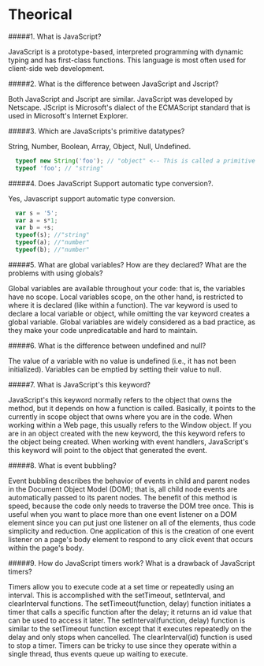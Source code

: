 Theorical
=========

#####1. What is JavaScript?

  JavaScript is a prototype-based, interpreted programming with dynamic typing and has first-class functions. 
  This language is most often used for client-side web development.

#####2. What is the difference between JavaScript and Jscript? 

  Both JavaScript and Jscript are similar. JavaScript was developed by Netscape. 
  JScript is Microsoft's dialect of the ECMAScript standard that is used in Microsoft's Internet Explorer.
  
#####3. Which are JavaScripts's primitive datatypes?

  String, Number, Boolean, Array, Object, Null, Undefined.

```javascript
  typeof new String('foo'); // "object" <-- This is called a primitive wrapper
  typeof 'foo'; // "string"
```

#####4. Does JavaScript Support automatic type conversion?.

  Yes, Javascript support automatic type conversion.
  
```javascript
  var s = '5';
  var a = s*1;
  var b = +s;
  typeof(s); //"string"
  typeof(a); //"number"
  typeof(b); //"number"
```

#####5. What are global variables? How are they declared? What are the problems with using globals?

Global variables are available throughout your code: that is, the variables have no scope. Local variables scope, on the other hand, is restricted to where it is declared (like within a function). The var keyword is used to declare a local variable or object, while omitting the var keyword creates a global variable.
Global variables are widely considered as a bad practice, as they make your code unpredicatable and hard to maintain.

#####6. What is the difference between undefined and null?

The value of a variable with no value is undefined (i.e., it has not been initialized). Variables can be emptied by setting their value to null. 

#####7. What is JavaScript's this keyword?

JavaScript's this keyword normally refers to the object that owns the method, but it depends on how a function is called.
Basically, it points to the currently in scope object that owns where you are in the code.
When working within a Web page, this usually refers to the Window object. 
If you are in an object created with the new keyword, the this keyword refers to the object being created. 
When working with event handlers, JavaScript's this keyword will point to the object that generated the event.

#####8. What is event bubbling?

Event bubbling describes the behavior of events in child and parent nodes in the Document Object Model (DOM); 
that is, all child node events are automatically passed to its parent nodes. 
The benefit of this method is speed, because the code only needs to traverse the DOM tree once. 
This is useful when you want to place more than one event listener on a DOM element since you can put just one listener on all of the elements, 
thus code simplicity and reduction. One application of this is the creation of one event listener on a page's body element to respond to any click event that occurs within the page's body.

#####9. How do JavaScript timers work? What is a drawback of JavaScript timers?

Timers allow you to execute code at a set time or repeatedly using an interval. 
This is accomplished with the setTimeout, setInterval, and clearInterval functions. 
The setTimeout(function, delay) function initiates a timer that calls a specific function after the delay; 
it returns an id value that can be used to access it later. 
The setInterval(function, delay) function is similar to the setTimeout function except that it executes repeatedly on the delay and only stops when cancelled. 
The clearInterval(id) function is used to stop a timer. 
Timers can be tricky to use since they operate within a single thread, thus events queue up waiting to execute.
